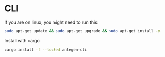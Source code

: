 # CLI

If you are on linux, you might need to run this:
```sh
sudo apt-get update && sudo apt-get upgrade && sudo apt-get install -y pkg-config build-essential libudev-dev libssl-dev
```

Install with cargo
```sh
cargo install -f --locked antegen-cli
```
